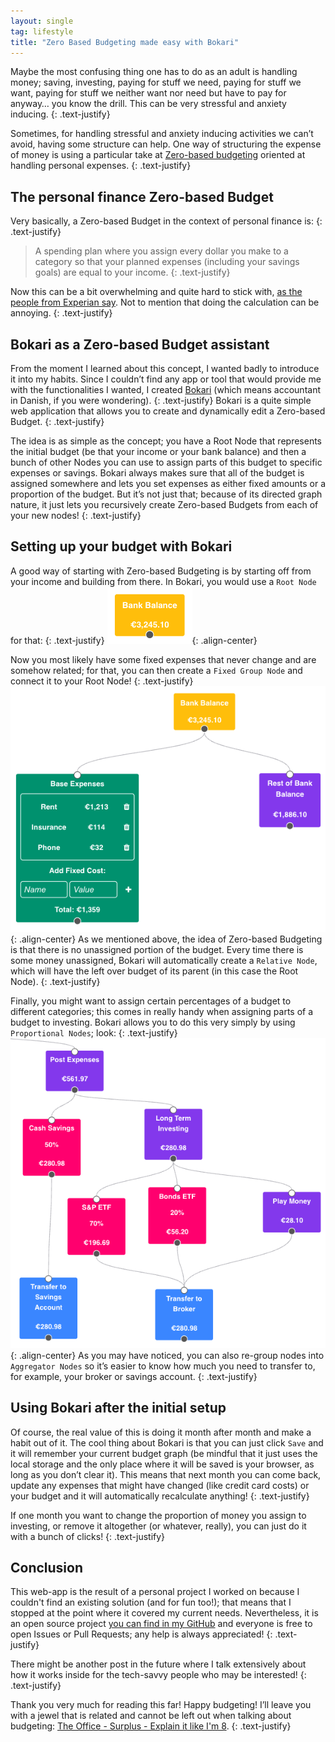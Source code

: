 ```yaml
---
layout: single
tag: lifestyle
title: "Zero Based Budgeting made easy with Bokari"
---
```


Maybe the most confusing thing one has to do as an adult is handling money; saving, investing, paying for stuff we need, paying for stuff we want, paying for stuff we neither want nor need but have to pay for anyway… you know the drill. This can be very stressful and anxiety inducing.
{: .text-justify}

Sometimes, for handling stressful and anxiety inducing activities we can’t avoid, having some structure can help. One way of structuring the expense of money is using a particular take at [Zero-based budgeting](https://en.wikipedia.org/wiki/Zero-based_budgeting) oriented at handling personal expenses.
{: .text-justify}

## The personal finance Zero-based Budget
Very basically, a Zero-based Budget in the context of personal finance is:
{: .text-justify}
> A spending plan where you assign every dollar you make to a category so that your planned expenses (including your savings goals) are equal to your income.
{: .text-justify}

Now this can be a bit overwhelming and quite hard to stick with, [as the people from Experian say](https://www.experian.com/blogs/ask-experian/what-is-zero-based-budgeting/). Not to mention that doing the calculation can be annoying.
{: .text-justify}

## Bokari as a Zero-based Budget assistant
From the moment I learned about this concept, I wanted badly to introduce it into my habits. Since I couldn’t find any app or tool that would provide me with the functionalities I wanted, I created [Bokari](https://bokari.vercel.app/) (which means accountant in Danish, if you were wondering).
{: .text-justify}
Bokari is a quite simple web application that allows you to create and dynamically edit a Zero-based Budget.
{: .text-justify}

The idea is as simple as the concept; you have a Root Node that represents the initial budget (be that your income or your bank balance) and then a bunch of other Nodes you can use to assign parts of this budget to specific expenses or savings. Bokari always makes sure that all of the budget is assigned somewhere and lets you set expenses as either fixed amounts or a proportion of the budget. But it’s not just that; because of its directed graph nature, it just lets you recursively create Zero-based Budgets from each of your new nodes!
{: .text-justify}

## Setting up your budget with Bokari
A good way of starting with Zero-based Budgeting is by starting off from your income and building from there. In Bokari, you would use a `Root Node` for that:
{: .text-justify}
![root-node](/assets/images/bokari/RootNode.png){: .align-center}

Now you most likely have some fixed expenses that never change and are somehow related; for that, you can then create a `Fixed Group Node` and connect it to your Root Node!
{: .text-justify}
![root-node-plus-groups](/assets/images/bokari/RootPlusGroup.png){: .align-center}
As we mentioned above, the idea of Zero-based Budgeting is that there is no unassigned portion of the budget. Every time there is some money unassigned, Bokari will automatically create a `Relative Node`, which will have the left over budget of its parent (in this case the Root Node).
{: .text-justify}

Finally, you might want to assign certain percentages of a budget to different categories; this comes in really handy when assigning parts of a budget to investing. Bokari allows you to do this very simply by using `Proportional Nodes`; look:
{: .text-justify}
![investments](/assets/images/bokari/Investments.png){: .align-center}
As you may have noticed, you can also re-group nodes into `Aggregator Nodes` so it’s easier to know how much you need to transfer to, for example, your broker or savings account.
{: .text-justify}

## Using Bokari after the initial setup
Of course, the real value of this is doing it month after month and make a habit out of it. The cool thing about Bokari is that you can just click `Save` and it will remember your current budget graph (be mindful that it just uses the local storage and the only place where it will be saved is your browser, as long as you don’t clear it). This means that next month you can come back, update any expenses that might have changed (like credit card costs) or your budget and it will automatically recalculate anything!
{: .text-justify}

If one month you want to change the proportion of money you assign to investing, or remove it altogether (or whatever, really), you can just do it with a bunch of clicks!
{: .text-justify}

## Conclusion
This web-app is the result of a personal project I worked on because I couldn't find an existing solution (and for fun too!); that means that I stopped at the point where it covered my current needs. Nevertheless, it is an open source project [you can find in my GitHub](https://github.com/RodrigoDeRosa/bokari) and everyone is free to open Issues or Pull Requests; any help is always appreciated!
{: .text-justify}

There might be another post in the future where I talk extensively about how it works inside for the tech-savvy people who may be interested!
{: .text-justify}

Thank you very much for reading this far! Happy budgeting! I’ll leave you with a jewel that is related and cannot be left out when talking about budgeting: [The Office - Surplus - Explain it like I'm 8](https://youtu.be/dWfrMMNeK2k).
{: .text-justify}